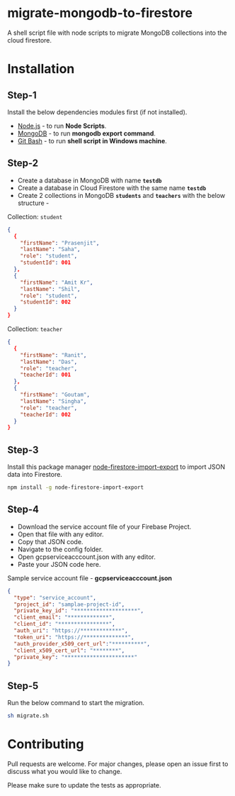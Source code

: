 # migrate-mongodb-to-firestore

A shell script file with node scripts to migrate MongoDB collections into the cloud firestore.

# Installation

## **Step-1**
Install the below dependencies modules first (if not installed).

- [Node.js](https://nodejs.org/en/) - to run **Node Scripts**.
- [MongoDB](https://www.mongodb.com/download-center/community) - to run **mongodb export command**.
- [Git Bash](https://gitforwindows.org/) - to run **shell script in Windows machine**.

## **Step-2**
- Create a database in MongoDB with name **`testdb`**
- Create a database in Cloud Firestore with the same name **`testdb`**
- Create 2 collections in MongoDB **`students`** and **`teachers`** with the below structure -

Collection: `student`
```json
{
  {
    "firstName": "Prasenjit",
    "lastName": "Saha",
    "role": "student",
    "studentId": 001
  },
  {
    "firstName": "Amit Kr",
    "lastName": "Shil",
    "role": "student",
    "studentId": 002
  }
}
```

Collection: `teacher`
```json
{
  {
    "firstName": "Ranit",
    "lastName": "Das",
    "role": "teacher",
    "teacherId": 001
  },
  {
    "firstName": "Goutam",
    "lastName": "Singha",
    "role": "teacher",
    "teacherId": 002
  }
}
```

## **Step-3**

Install this package manager [node-firestore-import-export](https://www.npmjs.com/package/node-firestore-import-export) to import JSON data into Firestore.

```bash
npm install -g node-firestore-import-export
```

## **Step-4**

- Download the service account file of your Firebase Project.
- Open that file with any editor.
- Copy that JSON code.
- Navigate to the config folder.
- Open gcpserviceacccount.json with any editor.
- Paste your JSON code here.

Sample service account file - 
**gcpserviceacccount.json**

```json
{
  "type": "service_account",
  "project_id": "samplae-project-id",
  "private_key_id": "********************",
  "client_email": "*************",
  "client_id": "****************",
  "auth_uri": "https://*************",
  "token_uri": "https://**************",
  "auth_provider_x509_cert_url":"**********",
  "client_x509_cert_url": "********",
  "private_key": "**********************"
}
```

## **Step-5**

Run the below command to start the migration.

```bash
sh migrate.sh
```

# Contributing
Pull requests are welcome. For major changes, please open an issue first to discuss what you would like to change.

Please make sure to update the tests as appropriate.